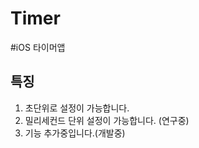  Timer
=============
#iOS 타이머앱
## 특징
1. 초단위로 설정이 가능합니다.
2. 밀리세컨드 단위 설정이 가능합니다. (연구중)
3. 기능 추가중입니다.(개발중)
